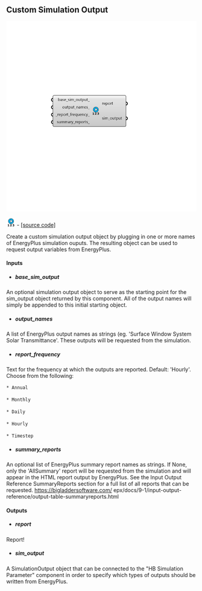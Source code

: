 ## Custom Simulation Output

![](../../images/components/Custom_Simulation_Output.png)

![](../../images/icons/Custom_Simulation_Output.png) - [[source code]](https://github.com/ladybug-tools/honeybee-grasshopper-energy/blob/master/honeybee_grasshopper_energy/src//HB%20Custom%20Simulation%20Output.py)


Create a custom simulation output object by plugging in one or more names of EnergyPlus simulation ouputs. The resulting object can be used to request output variables from EnergyPlus. 



#### Inputs
* ##### base_sim_output 
An optional simulation output object to serve as the starting point for the sim_output object returned by this component. All of the output names will simply be appended to this initial starting object. 
* ##### output_names 
A list of EnergyPlus output names as strings (eg. 'Surface Window System Solar Transmittance'. These outputs will be requested from the simulation. 
* ##### report_frequency 
Text for the frequency at which the outputs are reported. Default: 'Hourly'. Choose from the following: 

    * Annual

    * Monthly

    * Daily

    * Hourly

    * Timestep
* ##### summary_reports 
An optional list of EnergyPlus summary report names as strings. If None, only the 'AllSummary' report will be requested from the simulation and will appear in the HTML report output by EnergyPlus. See the Input Output Reference SummaryReports section for a full list of all reports that can be requested. https://bigladdersoftware.com/ epx/docs/9-1/input-output-reference/output-table-summaryreports.html 

#### Outputs
* ##### report
Report! 
* ##### sim_output
A SimulationOutput object that can be connected to the "HB Simulation Parameter" component in order to specify which types of outputs should be written from EnergyPlus. 